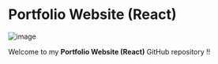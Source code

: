 

# Portfolio Website (React)

![image](https://github.com/Upadhyay-Yatendra/MyPortfolio/public/websitePhoto.png)

Welcome to my **Portfolio Website (React)** GitHub repository !! 
